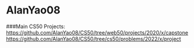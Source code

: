 # AlanYao08

###Main CS50 Projects:
https://github.com/AlanYao08/CS50/tree/web50/projects/2020/x/capstone
https://github.com/AlanYao08/CS50/tree/cs50/problems/2022/x/project
